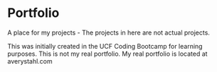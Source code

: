 # Portfolio
A place for my projects - The projects in here are not actual projects.

This was initially created in the UCF Coding Bootcamp for learning purposes. This is not my real portfolio. My real portfolio is located at averystahl.com
